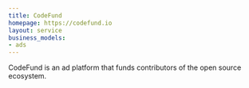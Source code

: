 ```yaml
---
title: CodeFund
homepage: https://codefund.io
layout: service
business_models:
- ads
---
```


CodeFund is an ad platform that funds contributors of the open source ecosystem.
